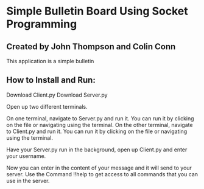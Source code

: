 # Simple Bulletin Board Using Socket Programming

## Created by John Thompson and Colin Conn

This application is a simple bulletin

## How to Install and Run:

Download Client.py
Download Server.py

Open up two different terminals.

On one terminal, navigate to Server.py and run it. You can run it by clicking on the file or navigating using the terminal.
On the other terminal, navigate to Client.py and run it. You can run it by clicking on the file or navigating using the terminal.

Have your Server.py run in the background, open up Client.py and enter your username.

Now you can enter in the content of your message and it will send to your server. Use the Command !!help to get access to all commands that you can use in the server.
